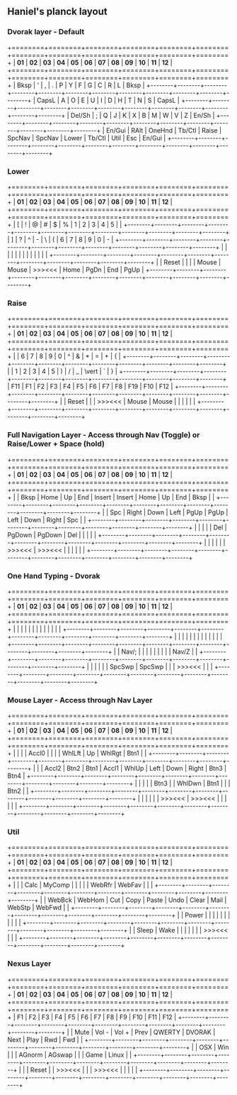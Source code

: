 ## Haniel's planck layout

### Dvorak layer - Default
+========+========+========+========+========+========+========+========+========+========+========+========+
| __01__ | __02__ | __03__ | __04__ | __05__ | __06__ | __07__ | __08__ | __09__ | __10__ | __11__ | __12__ |
+========+========+========+========+========+========+========+========+========+========+========+========+
| Bksp   | '      | ,      | .      | P      | Y      | F      | G      | C      | R      | L      | Bksp   |
+--------+--------+--------+--------+--------+--------+--------+--------+--------+--------+--------+--------+
| CapsL  | A      | O      | E      | U      | I      | D      | H      | T      | N      | S      | CapsL  |
+--------+--------+--------+--------+--------+--------+--------+--------+--------+--------+--------+--------+
| Del/Sh | ;      | Q      | J      | K      | X      | B      | M      | W      | V      | Z      | En/Sh  |
+--------+--------+--------+--------+--------+--------+--------+--------+--------+--------+--------+--------+
| En/Gui | RAlt   | OneHnd | Tb/Ctl | Raise  | SpcNav | SpcNav | Lower  | Tb/Ctl | Util   | Esc    | En/Gui |
+--------+--------+--------+--------+--------+--------+--------+--------+--------+--------+--------+--------+

### Lower
+========+========+========+========+========+========+========+========+========+========+========+========+
| __01__ | __02__ | __03__ | __04__ | __05__ | __06__ | __07__ | __08__ | __09__ | __10__ | __11__ | __12__ |
+========+========+========+========+========+========+========+========+========+========+========+========+
| [      | !      | @      | #      | $      | %      | 1      | 2      | 3      | 4      | 5      |        |
+--------+--------+--------+--------+--------+--------+--------+--------+--------+--------+--------+--------+
| ]      | ?      | ^      | -      | \      | (      | 6      | 7      | 8      | 9      | 0      | -      |
+--------+--------+--------+--------+--------+--------+--------+--------+--------+--------+--------+--------+
|        |        |        |        |        |        |        |        |        |        |        |        |
+--------+--------+--------+--------+--------+--------+--------+--------+--------+--------+--------+--------+
|        | Reset  |        |        |        | Mouse  | Mouse  | >>><<< | Home   | PgDn   | End    | PgUp   |
+--------+--------+--------+--------+--------+--------+--------+--------+--------+--------+--------+--------+

### Raise
+========+========+========+========+========+========+========+========+========+========+========+========+
| __01__ | __02__ | __03__ | __04__ | __05__ | __06__ | __07__ | __08__ | __09__ | __10__ | __11__ | __12__ |
+========+========+========+========+========+========+========+========+========+========+========+========+
|        | 6      | 7      | 8      | 9      | 0      | ^      | &      | *      | =      | +      | {      |
+--------+--------+--------+--------+--------+--------+--------+--------+--------+--------+--------+--------+
|        | 1      | 2      | 3      | 4      | 5      | )      | /      | _      | \vert  | `      | }      |
+--------+--------+--------+--------+--------+--------+--------+--------+--------+--------+--------+--------+
| F11    | F1     | F2     | F3     | F4     | F5     | F6     | F7     | F8     | F19    | F10    | F12    |
+--------+--------+--------+--------+--------+--------+--------+--------+--------+--------+--------+--------+
|        | Reset  |        |        | >>><<< | Mouse  | Mouse  |        |        |        |        |        |
+--------+--------+--------+--------+--------+--------+--------+--------+--------+--------+--------+--------+

### Full Navigation Layer - Access through Nav (Toggle) or Raise/Lower + Space (hold)
+========+========+========+========+========+========+========+========+========+========+========+========+
| __01__ | __02__ | __03__ | __04__ | __05__ | __06__ | __07__ | __08__ | __09__ | __10__ | __11__ | __12__ |
+========+========+========+========+========+========+========+========+========+========+========+========+
|        | Bksp   | Home   | Up     | End    | Insert | Insert | Home   | Up     | End    | Bksp   |        |
+--------+--------+--------+--------+--------+--------+--------+--------+--------+--------+--------+--------+
|        | Spc    | Right  | Down   | Left   | PgUp   | PgUp   | Left   | Down   | Right  | Spc    |        |
+--------+--------+--------+--------+--------+--------+--------+--------+--------+--------+--------+--------+
|        |        |        |        | Del    | PgDown | PgDown | Del    |        |        |        |        |
+--------+--------+--------+--------+--------+--------+--------+--------+--------+--------+--------+--------+
|        |        |        |        |        | >>><<< | >>><<< |        |        |        |        |        |
+--------+--------+--------+--------+--------+--------+--------+--------+--------+--------+--------+--------+

### One Hand Typing - Dvorak
+========+========+========+========+========+========+========+========+========+========+========+========+
| __01__ | __02__ | __03__ | __04__ | __05__ | __06__ | __07__ | __08__ | __09__ | __10__ | __11__ | __12__ |
+========+========+========+========+========+========+========+========+========+========+========+========+
|        |        |        |        |        |        |        |        |        |        |        |        |
+--------+--------+--------+--------+--------+--------+--------+--------+--------+--------+--------+--------+
|        |        |        |        |        |        |        |        |        |        |        |        |
+--------+--------+--------+--------+--------+--------+--------+--------+--------+--------+--------+--------+
|        | Nav/;  |        |        |        |        |        |        |        |        | Nav/Z  |        |
+--------+--------+--------+--------+--------+--------+--------+--------+--------+--------+--------+--------+
|        |        |        |        |        | SpcSwp | SpcSwp |        |        | >>><<< |        |        |
+--------+--------+--------+--------+--------+--------+--------+--------+--------+--------+--------+--------+

### Mouse Layer - Access through Nav Layer
+========+========+========+========+========+========+========+========+========+========+========+========+
| __01__ | __02__ | __03__ | __04__ | __05__ | __06__ | __07__ | __08__ | __09__ | __10__ | __11__ | __12__ |
+========+========+========+========+========+========+========+========+========+========+========+========+
|        |        |        | Accl0  |        |        |        | WhlLft | Up     | WhlRgt | Btn1   |        |
+--------+--------+--------+--------+--------+--------+--------+--------+--------+--------+--------+--------+
|        |        | Accl2  | Btn2   | Btn1   | Accl1  | WhlUp  | Left   | Down   | Right  | Btn3   | Btn4   |
+--------+--------+--------+--------+--------+--------+--------+--------+--------+--------+--------+--------+
|        |        |        |        | Btn3   |        | WhlDwn | Btn1   |        |        | Btn2   |        |
+--------+--------+--------+--------+--------+--------+--------+--------+--------+--------+--------+--------+
|        |        |        |        |        | >>><<< | >>><<< |        |        |        |        |        |
+--------+--------+--------+--------+--------+--------+--------+--------+--------+--------+--------+--------+

### Util
+========+========+========+========+========+========+========+========+========+========+========+========+
| __01__ | __02__ | __03__ | __04__ | __05__ | __06__ | __07__ | __08__ | __09__ | __10__ | __11__ | __12__ |
+========+========+========+========+========+========+========+========+========+========+========+========+
|        |        | Calc   | MyComp |        |        |        |        | WebRfr | WebFav |        |        |
+--------+--------+--------+--------+--------+--------+--------+--------+--------+--------+--------+--------+
|        | WebBck | WebHom | Cut    | Copy   | Paste  | Undo   | Clear  | Mail   | WebStp | WebFwd |        |
+--------+--------+--------+--------+--------+--------+--------+--------+--------+--------+--------+--------+
|        | Power  |        |        |        |        |        |        |        |        |        |        |
+--------+--------+--------+--------+--------+--------+--------+--------+--------+--------+--------+--------+
|        | Sleep  | Wake   |        |        |        |        |        |        | >>><<< |        |        |
+--------+--------+--------+--------+--------+--------+--------+--------+--------+--------+--------+--------+

### Nexus Layer
+========+========+========+========+========+========+========+========+========+========+========+========+
| __01__ | __02__ | __03__ | __04__ | __05__ | __06__ | __07__ | __08__ | __09__ | __10__ | __11__ | __12__ |
+========+========+========+========+========+========+========+========+========+========+========+========+
| F1     | F2     | F3     | F4     | F5     | F6     | F7     | F8     | F9     | F10    | F11    | F12    |
+--------+--------+--------+--------+--------+--------+--------+--------+--------+--------+--------+--------+
|        | Mute   | Vol -  | Vol +  | Prev   | QWERTY | DVORAK | Next   | Play   | Rwd    | Fwd    |        |
+--------+--------+--------+--------+--------+--------+--------+--------+--------+--------+--------+--------+
|        | OSX    | Win    |        |        | AGnorm | AGswap |        |        | Game   | Linux  |        |
+--------+--------+--------+--------+--------+--------+--------+--------+--------+--------+--------+--------+
|        |        | Reset  |        | >>><<< |        |        | >>><<< |        |        |        |        |
+--------+--------+--------+--------+--------+--------+--------+--------+--------+--------+--------+--------+
